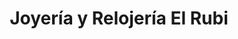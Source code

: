 ---
title: "Joyería y Relojería El Rubi"
url: /orotina/joyeria-y-relojeria-el-rubi/
shop: joyería
---